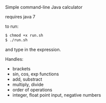 
Simple command-line Java calculator

requires java 7

to run:
```bash
$ chmod +x run.sh
$ ./run.sh
```
and type in the expression.

Handles:
* brackets
* sin, cos, exp functions
* add, substract
* multiply, divide
* order of operations
* integer, float point input, negative numbers

